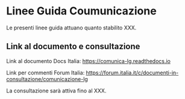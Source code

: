 # Linee Guida Coumunicazione

Le presenti linee guida attuano quanto stabilito XXX.

## Link al documento e consultazione

Link al documento Docs Italia: https://comunica-lg.readthedocs.io

Link per commenti Forum Italia: https://forum.italia.it/c/documenti-in-consultazione/comunicazione-lg

La consultazione sarà attiva fino al XXX.
